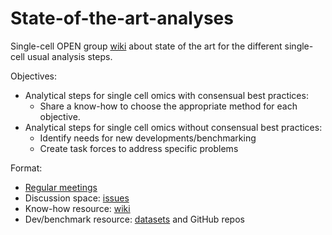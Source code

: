 # State-of-the-art-analyses
Single-cell OPEN group [wiki](https://github.com/single-cell-OPEN-group/State-of-the-art-analyses/wiki) about state of the art for the different single-cell usual analysis steps.

Objectives:
- Analytical steps for single cell omics with consensual best practices:
  - Share a know-how to choose the appropriate method for each objective.
- Analytical steps for single cell omics without consensual best practices:
  - Identify needs for new developments/benchmarking
  - Create task forces to address specific problems

Format:
- [Regular meetings](https://github.com/single-cell-OPEN-group/State-of-the-art-analyses/issues)
- Discussion space: [issues](https://github.com/single-cell-OPEN-group/State-of-the-art-analyses/issues)
- Know-how resource: [wiki](https://github.com/single-cell-OPEN-group/State-of-the-art-analyses/wiki)
- Dev/benchmark resource: [datasets](https://github.com/single-cell-OPEN-group/State-of-the-art-analyses/issues) and GitHub repos
